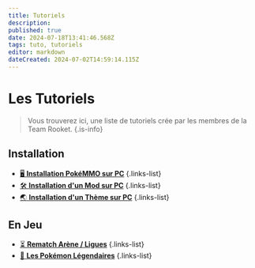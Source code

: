 ```yaml
---
title: Tutoriels
description: 
published: true
date: 2024-07-18T13:41:46.568Z
tags: tuto, tutoriels
editor: markdown
dateCreated: 2024-07-02T14:59:14.115Z
---
```


# Les Tutoriels

> Vous trouverez ici, une liste de tutoriels crée par les membres de la Team Rooket.
{.is-info}

## Installation 
- [🖥️ **Installation PokéMMO sur PC**](https://team-rooket.dwcloud.fr/fr/Tutoriels/Installation_PokeMMO_PC)
{.links-list}
- [🛠️ **Installation d'un Mod sur PC**](https://team-rooket.dwcloud.fr/fr/Tutoriels/Installation_Mod_PC)
{.links-list}
- [🌏 **Installation d'un Thème sur PC**](https://team-rooket.fr/fr/Tutoriels/Installation_Theme_PC)
{.links-list}

## En Jeu
- [⏳ **Rematch Arène / Ligues**](https://team-rooket.fr/fr/Tutoriels/Rematch_Arene_Ligues)
{.links-list}
- [🐲 **Les Pokémon Légendaires**](https://team-rooket.fr/fr/Tutoriels/Pokemon_Legendaires)
{.links-list}


